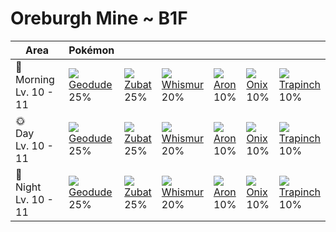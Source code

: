 # Oreburgh Mine ~ B1F

Area                        | Pokémon                        | &nbsp;                       | &nbsp;                         | &nbsp;                      | &nbsp;                      | &nbsp;                          | 
---                         | ---                            | ---                          | ---                            | ---                         | ---                         | ---                             | 
🌅<br>Morning<br>Lv. 10 - 11 | ![][074]<br> [Geodude]<br> 25% | ![][041]<br> [Zubat]<br> 25% | ![][293]<br> [Whismur]<br> 20% | ![][304]<br> [Aron]<br> 10% | ![][095]<br> [Onix]<br> 10% | ![][328]<br> [Trapinch]<br> 10% | 
🌞<br>Day<br>Lv. 10 - 11     | ![][074]<br> [Geodude]<br> 25% | ![][041]<br> [Zubat]<br> 25% | ![][293]<br> [Whismur]<br> 20% | ![][304]<br> [Aron]<br> 10% | ![][095]<br> [Onix]<br> 10% | ![][328]<br> [Trapinch]<br> 10% | 
🌙<br>Night<br>Lv. 10 - 11   | ![][074]<br> [Geodude]<br> 25% | ![][041]<br> [Zubat]<br> 25% | ![][293]<br> [Whismur]<br> 20% | ![][304]<br> [Aron]<br> 10% | ![][095]<br> [Onix]<br> 10% | ![][328]<br> [Trapinch]<br> 10% | 

[Zubat]: ../../pokemon_changes/041/
[Geodude]: ../../pokemon_changes/074/
[Onix]: ../../pokemon_changes/095/
[Whismur]: ../../pokemon_changes/293/
[Aron]: ../../pokemon_changes/304/
[Trapinch]: ../../pokemon_changes/328/
[041]: ../img/pokemon/041.png
[074]: ../img/pokemon/074.png
[095]: ../img/pokemon/095.png
[293]: ../img/pokemon/293.png
[304]: ../img/pokemon/304.png
[328]: ../img/pokemon/328.png
